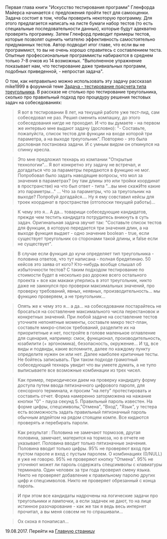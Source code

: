 Первая глава книги "Искусство тестирования программ" Гленфорда Майерса начинается с предложения пройти тест для самооценки. Задача состоит в том, чтобы проверить некоторую программу. Для этого предлагается написать на листе бумаги набор тестов (то есть специальные последовательности данных), которые будут адекватно проверять программу. Затем Гленфорд приводит примеры тестов, которые позволят оценить читателю эффективность самостоятельно придуманных тестов. Автор подводит итог главе, что если вы не программист, то вы не очень хорошо справитесь с составлением теста. Опытные профессиональные программисты набираются в среднем только 7-8 очков из 14 возможных. "Выполненное упражнение показывает нам, что тестирование даже тривиальных программ, подобных приведенной, - непростая задача".

О том, как неправильно можно использовать эту задачу рассказал mike1999 в форумной теме [Задача - тестирование подсчета типа треугольника](http:software-testing.ru/forum/index.php?/topic/1177-zadacha-testirovanie-podscheta-tipa-treugolni/page-3). В рассказе не столько про тестирование треугольника, сколько про правильный подход про процедуру решения тестовых задач на собеседованиях:

> Я вот в тестировании 8 лет, на текущей работе уже тест-лид, сам собеседовал не раз. Решил сменить компашку, до этого собеседования нигде не проходил. И что вы думаете - на первом же интервью мне выдают задачу (дословно): "- Составьте, пожалуйста, список тестов для функции на входе которой три параметра, а на выходе треугольник". Повторяю - это была дословная  постановка задачи. И с умным видом он откинулся на спинку кресла.
 
> Это мне предложил технарь из компании "Открытые технологии"... Я вот конкретно эту задачу не встречал, и догадаться что за параметры передаются в функцию не мог. Попробовал было задать наводящие вопросы, что мол за значения в параметрах? (ну там длины это или тройки координат в пространстве) на что был ответ - типа "...вы мне скажИте какие это параметры..." ... Что за параметры, что за треугольник на выходе? Попробуй догадайся.... Ну я ему совставил кейсы для троек координат в пространстве (отголоски текущей работы)...
 
> К чему это я... А да... товарищи собеседующие кандидатов, прежде чем тестить кандидата потрудитесь вникнуть в суть задач. Оригинальная задача звучит так: "Составьте список тестов для функции, в которую передается три значения длин, а на выходе функция выдает - одно значение boolean - true, если существует треугольник со сторонами такой длины, и false если не существует".

> В случае если функция до кучи определяет тип треугольника - половина ответов, что тут написана - полная бредятинаю. 50 кейсов это заява от кого? Кто-нибудь вообще слышал об избыточности тестов? С таким подходом тестирование по стоимости будет в несколько раз дороже всего остального проекта + все как макаки уперлись в этот треугольник, никто даже не заикнулся про проверки максимальных значений, про проверку требований, явных, неявных, производительность... мы функцию проверяем, а не треугольник...
 
> Опять же к чему это я... а да... на собеседовании постарайтесь не бросаться на составление максимального числа перестановок и конкретных значений. При любой задаче на составление тестов уточните непонятные моменты, составьте микро тест-план, составьте микро-список требований, разделите их на приоритетные и нет, постройте в голове маленькое оглавление для сценария, например: смок, функционал, производительность, юзабилити (+ эргономика), безопасность, окружение... И тд, все виды и подвиды, какие вспомните, далее по каждому пункту определите нужен он или нет. Далее наиболее критичные тесты. Не бойтесь записывать. При таком подходе грамотный собеседующий технарь увидит что вы умеете думать, а не тупо выписываете все возможные комбинации из трех чисел.
 
> Как пример, периодически даем на проверку кандидату форму доступа путем ввода пятизначного цифрового пароля, для сенсорного терминала, и просим "на лету" протестировать и составить отчет. Форма намеренно заторможена на нажание кнопки "0" - пауза секунд 5. Правильный пароль известен. На форме цифры, спецсимволы,"Отмена", "Вход", "Язык", у тестера есть возможность задать правильный пятизначный пароль обычным апдейтом на рядом стоящем компе. Все кидаются проверять и перебирать пароли.

> Как результат : Половина не замечают тормозов, другая половина, замечает, матерится на тормоза, но в отчете не указывает. Половина вводит только пятизначные значения. Половина вводит только цифры. 95% не проверяют вход при пустом пароле и вход с пустым паролем. О комбинациях (0/NULL) я уже не говорю. 95% не проверяют кнопку "Отмена". 95% не уточняют может ли пароль содержать спецсимволы с клавиатуры терминала. Один человек за три года проверил смену языка. Никто не проверяет добавление к правильному паролю других цифр и спецсимволов. Никто не проверяет обрезанный с конца пароль.
 
> И при этом все кандидаты надрочены на логические задачи про треугольники и лампочки, а если задачек не дают, то на лице истинное разочарование - как же так я ведь весь интернет прочитал, а вы меня совсем не то спрашивали...

> Ох скока я понаписал...

19.08.2017. Перейти на [Главную страницу](./)